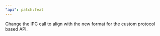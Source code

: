 ```yaml
---
"api": patch:feat
---
```


Change the IPC call to align with the new format for the custom protocol based API.
